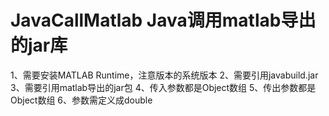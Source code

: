 # JavaCallMatlab Java调用matlab导出的jar库


1、需要安装MATLAB Runtime，注意版本的系统版本
2、需要引用javabuild.jar
3、需要引用matlab导出的jar包
4、传入参数都是Object数组
5、传出参数都是Object数组
6、参数需定义成double
